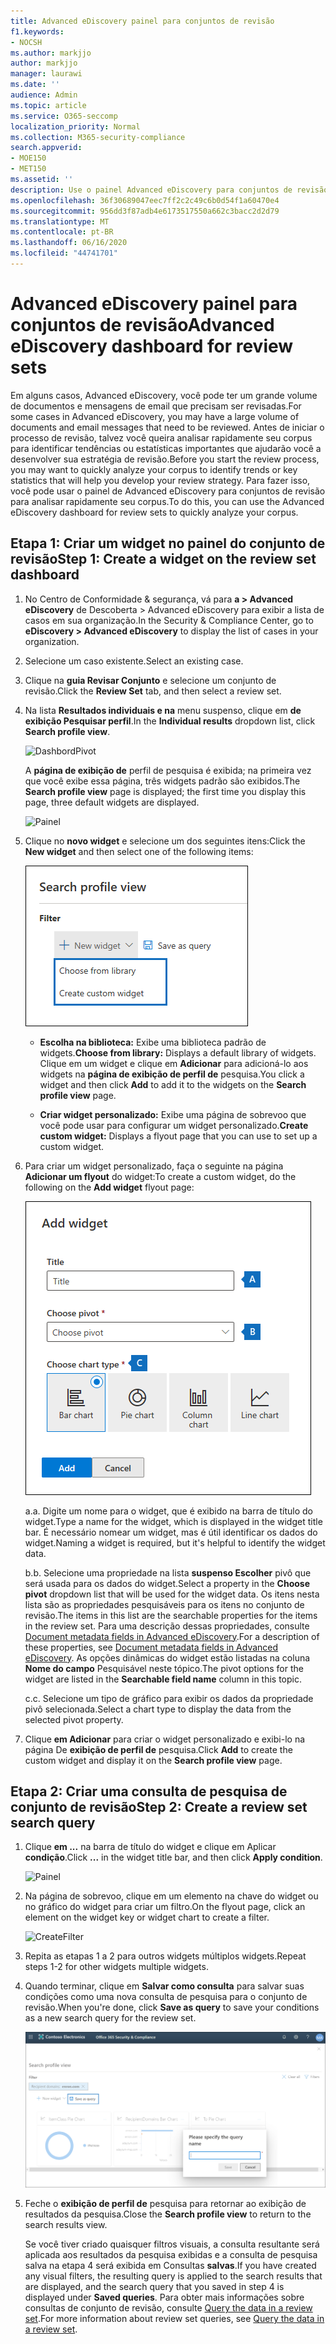 ```yaml
---
title: Advanced eDiscovery painel para conjuntos de revisão
f1.keywords:
- NOCSH
ms.author: markjjo
author: markjjo
manager: laurawi
ms.date: ''
audience: Admin
ms.topic: article
ms.service: O365-seccomp
localization_priority: Normal
ms.collection: M365-security-compliance
search.appverid:
- MOE150
- MET150
ms.assetid: ''
description: Use o painel Advanced eDiscovery para conjuntos de revisão para analisar rapidamente seu corpus para identificar tendências ou estatísticas importantes que ajudarão você a desenvolver sua estratégia de revisão.
ms.openlocfilehash: 36f30689047eec7ff2c2c49c6b0d54f1a60470e4
ms.sourcegitcommit: 956dd3f87adb4e6173517550a662c3bacc2d2d79
ms.translationtype: MT
ms.contentlocale: pt-BR
ms.lasthandoff: 06/16/2020
ms.locfileid: "44741701"
---
```

# <a name="advanced-ediscovery-dashboard-for-review-sets"></a><span data-ttu-id="80752-103">Advanced eDiscovery painel para conjuntos de revisão</span><span class="sxs-lookup"><span data-stu-id="80752-103">Advanced eDiscovery dashboard for review sets</span></span>

<span data-ttu-id="80752-104">Em alguns casos, Advanced eDiscovery, você pode ter um grande volume de documentos e mensagens de email que precisam ser revisadas.</span><span class="sxs-lookup"><span data-stu-id="80752-104">For some cases in Advanced eDiscovery, you may have a large volume of documents and email messages that need to be reviewed.</span></span> <span data-ttu-id="80752-105">Antes de iniciar o processo de revisão, talvez você queira analisar rapidamente seu corpus para identificar tendências ou estatísticas importantes que ajudarão você a desenvolver sua estratégia de revisão.</span><span class="sxs-lookup"><span data-stu-id="80752-105">Before you start the review process, you may want to quickly analyze your corpus to identify trends or key statistics that will help you develop your review strategy.</span></span> <span data-ttu-id="80752-106">Para fazer isso, você pode usar o painel de Advanced eDiscovery para conjuntos de revisão para analisar rapidamente seu corpus.</span><span class="sxs-lookup"><span data-stu-id="80752-106">To do this, you can use the Advanced eDiscovery dashboard for review sets to quickly analyze your corpus.</span></span>

## <a name="step-1-create-a-widget-on-the-review-set-dashboard"></a><span data-ttu-id="80752-107">Etapa 1: Criar um widget no painel do conjunto de revisão</span><span class="sxs-lookup"><span data-stu-id="80752-107">Step 1: Create a widget on the review set dashboard</span></span>

1. <span data-ttu-id="80752-108">No Centro de Conformidade & segurança, vá para **a > Advanced eDiscovery** de Descoberta > Advanced eDiscovery para exibir a lista de casos em sua organização.</span><span class="sxs-lookup"><span data-stu-id="80752-108">In the Security & Compliance Center, go to **eDiscovery > Advanced eDiscovery** to display the list of cases in your organization.</span></span>
  
2. <span data-ttu-id="80752-109">Selecione um caso existente.</span><span class="sxs-lookup"><span data-stu-id="80752-109">Select an existing case.</span></span>
  
3. <span data-ttu-id="80752-110">Clique na **guia Revisar Conjunto** e selecione um conjunto de revisão.</span><span class="sxs-lookup"><span data-stu-id="80752-110">Click the **Review Set** tab, and then select a review set.</span></span>
  
4. <span data-ttu-id="80752-111">Na lista **Resultados individuais e na** menu suspenso, clique em **de exibição Pesquisar perfil**.</span><span class="sxs-lookup"><span data-stu-id="80752-111">In the **Individual results** dropdown list, click **Search profile view**.</span></span> 

   ![DashbordPivot](../media/dashboardpivot.png)

   <span data-ttu-id="80752-113">A **página de exibição de** perfil de pesquisa é exibida; na primeira vez que você exibe essa página, três widgets padrão são exibidos.</span><span class="sxs-lookup"><span data-stu-id="80752-113">The **Search profile view** page is displayed; the first time you display this page, three default widgets are displayed.</span></span>

   ![Painel](../media/dashboardonly.png)
  
5. <span data-ttu-id="80752-115">Clique no **novo widget** e selecione um dos seguintes itens:</span><span class="sxs-lookup"><span data-stu-id="80752-115">Click the **New  widget** and then select one of the following items:</span></span>

   ![Nova lista de menus suspensos do widget](../media/NewWidgetDropdownBox.png)

   - <span data-ttu-id="80752-117">**Escolha na biblioteca:** Exibe uma biblioteca padrão de widgets.</span><span class="sxs-lookup"><span data-stu-id="80752-117">**Choose from library:** Displays a default library of widgets.</span></span> <span data-ttu-id="80752-118">Clique em um widget e clique em **Adicionar** para adicioná-lo aos widgets na **página de exibição de perfil de** pesquisa.</span><span class="sxs-lookup"><span data-stu-id="80752-118">You click a widget and then click **Add** to add it to the widgets on the **Search profile view** page.</span></span>
  
   - <span data-ttu-id="80752-119">**Criar widget personalizado:** Exibe uma página de sobrevoo que você pode usar para configurar um widget personalizado.</span><span class="sxs-lookup"><span data-stu-id="80752-119">**Create custom widget:** Displays a flyout page that you can use to set up a custom widget.</span></span> 

6. <span data-ttu-id="80752-120">Para criar um widget personalizado, faça o seguinte na página **Adicionar um flyout** do widget:</span><span class="sxs-lookup"><span data-stu-id="80752-120">To create a custom widget, do the following on the **Add widget** flyout page:</span></span>

   ![Criar Widget](../media/addwidget.png)

    <span data-ttu-id="80752-122">a.</span><span class="sxs-lookup"><span data-stu-id="80752-122">a.</span></span> <span data-ttu-id="80752-123">Digite um nome para o widget, que é exibido na barra de título do widget.</span><span class="sxs-lookup"><span data-stu-id="80752-123">Type a name for the widget, which is displayed in the widget title bar.</span></span> <span data-ttu-id="80752-124">É necessário nomear um widget, mas é útil identificar os dados do widget.</span><span class="sxs-lookup"><span data-stu-id="80752-124">Naming a widget is required, but it's helpful to identify the widget data.</span></span>

    <span data-ttu-id="80752-125">b.</span><span class="sxs-lookup"><span data-stu-id="80752-125">b.</span></span> <span data-ttu-id="80752-126">Selecione uma propriedade na lista **suspenso Escolher** pivô que será usada para os dados do widget.</span><span class="sxs-lookup"><span data-stu-id="80752-126">Select a property in the **Choose pivot** dropdown list that will be used for the widget data.</span></span> <span data-ttu-id="80752-127">Os itens nesta lista são as propriedades pesquisáveis para os itens no conjunto de revisão.</span><span class="sxs-lookup"><span data-stu-id="80752-127">The items in this list are the searchable properties for the items in the review set.</span></span> <span data-ttu-id="80752-128">Para uma descrição dessas propriedades, consulte [Document metadata fields in Advanced eDiscovery](document-metadata-fields-in-Advanced-eDiscovery.md).</span><span class="sxs-lookup"><span data-stu-id="80752-128">For a description of these properties, see [Document metadata fields in Advanced eDiscovery](document-metadata-fields-in-Advanced-eDiscovery.md).</span></span> <span data-ttu-id="80752-129">As opções dinâmicas do widget estão listadas na coluna **Nome do campo** Pesquisável neste tópico.</span><span class="sxs-lookup"><span data-stu-id="80752-129">The pivot options for the widget are listed in the **Searchable field name** column in this topic.</span></span>

    <span data-ttu-id="80752-130">c.</span><span class="sxs-lookup"><span data-stu-id="80752-130">c.</span></span> <span data-ttu-id="80752-131">Selecione um tipo de gráfico para exibir os dados da propriedade pivô selecionada.</span><span class="sxs-lookup"><span data-stu-id="80752-131">Select a chart type to display the data from the selected pivot property.</span></span>

  6. <span data-ttu-id="80752-132">Clique **em Adicionar** para criar o widget personalizado e exibi-lo na página De **exibição de perfil de** pesquisa.</span><span class="sxs-lookup"><span data-stu-id="80752-132">Click **Add** to create the custom widget and display it on the **Search profile view** page.</span></span>

## <a name="step-2-create-a-review-set-search-query"></a><span data-ttu-id="80752-133">Etapa 2: Criar uma consulta de pesquisa de conjunto de revisão</span><span class="sxs-lookup"><span data-stu-id="80752-133">Step 2: Create a review set search query</span></span>

1. <span data-ttu-id="80752-134">Clique **em ...** na barra de título do widget e clique em Aplicar **condição**.</span><span class="sxs-lookup"><span data-stu-id="80752-134">Click **...** in the widget title bar, and then click **Apply condition**.</span></span>

   ![Painel](../media/searchprofilehome.png)

2. <span data-ttu-id="80752-136">Na página de sobrevoo, clique em um elemento na chave do widget ou no gráfico do widget para criar um filtro.</span><span class="sxs-lookup"><span data-stu-id="80752-136">On the flyout page, click an element on the widget key or widget chart to create a filter.</span></span>

   ![CreateFilter](../media/applyconditionfilter.png)

3. <span data-ttu-id="80752-138">Repita as etapas 1 a 2 para outros widgets múltiplos widgets.</span><span class="sxs-lookup"><span data-stu-id="80752-138">Repeat steps 1-2 for other widgets multiple widgets.</span></span> 

4. <span data-ttu-id="80752-139">Quando terminar, clique em **Salvar como consulta** para salvar suas condições como uma nova consulta de pesquisa para o conjunto de revisão.</span><span class="sxs-lookup"><span data-stu-id="80752-139">When you're done, click **Save as query** to save your conditions as a new search query for the review set.</span></span>

   ![Consulta](../media/savequery.png)

5. <span data-ttu-id="80752-141">Feche o **exibição de perfil de** pesquisa para retornar ao exibição de resultados da pesquisa.</span><span class="sxs-lookup"><span data-stu-id="80752-141">Close the **Search profile view** to return to the search results view.</span></span>

   <span data-ttu-id="80752-142">Se você tiver criado quaisquer filtros visuais, a consulta resultante será aplicada aos resultados da pesquisa exibidas e a consulta de pesquisa salva na etapa 4 será exibida em Consultas **salvas**.</span><span class="sxs-lookup"><span data-stu-id="80752-142">If you have created any visual filters, the resulting query is applied to the search results that are displayed, and the search query that you saved in step 4 is displayed under **Saved queries**.</span></span> <span data-ttu-id="80752-143">Para obter mais informações sobre consultas de conjunto de revisão, consulte [Query the data in a review set](review-set-search.md).</span><span class="sxs-lookup"><span data-stu-id="80752-143">For more information about review set queries, see [Query the data in a review set](review-set-search.md).</span></span>
